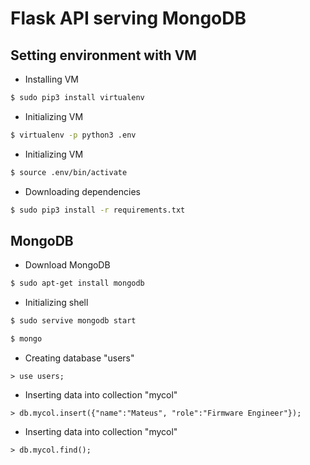 # Flask API serving MongoDB


## Setting environment with VM

* Installing VM

```bash
$ sudo pip3 install virtualenv
```
* Initializing VM

```bash
$ virtualenv -p python3 .env
```

* Initializing VM

```bash
$ source .env/bin/activate
```

* Downloading dependencies

```bash
$ sudo pip3 install -r requirements.txt
```


## MongoDB

* Download MongoDB

```bash
$ sudo apt-get install mongodb
```

* Initializing shell

```bash
$ sudo servive mongodb start
```

```bash
$ mongo
```

* Creating database "users"

```mongodb
> use users;
```

* Inserting data into collection "mycol"

```mongodb
> db.mycol.insert({"name":"Mateus", "role":"Firmware Engineer"});
```

* Inserting data into collection "mycol"

```mongodb
> db.mycol.find();
```
